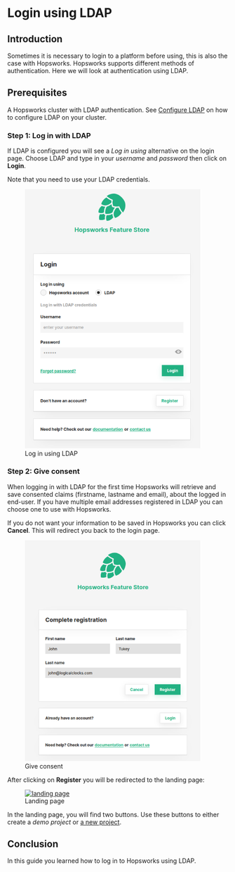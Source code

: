 # Login using LDAP

## Introduction
Sometimes it is necessary to login to a platform before using, this is also the case with Hopsworks.
Hopsworks supports different methods of authentication. Here we will look at authentication using LDAP.

## Prerequisites
A Hopsworks cluster with LDAP authentication. 
See [Configure LDAP](../../../admin/ldap/configure-ldap) on how to configure LDAP on your cluster.

### Step 1: Log in with LDAP
If LDAP is configured you will see a _Log in using_ alternative on the login page. Choose LDAP and type in your 
_username_ and _password_ then click on **Login**.

Note that you need to use your LDAP credentials.
<figure>
  <a  href="../../../assets/images/admin/ldap/login-ldap.png">
    <img width="400px" src="../../../assets/images/admin/ldap/login-ldap.png" alt="Log in using LDAP" />
  </a>
  <figcaption>Log in using LDAP</figcaption>
</figure>

### Step 2: Give consent
When logging in with LDAP for the first time Hopsworks will retrieve and save consented claims (firstname, lastname
and email), about the logged in end-user. If you have multiple email addresses registered in LDAP you can choose one to
use with Hopsworks. 

If you do not want your information to be saved in Hopsworks you can click **Cancel**. This will redirect you back 
to the login page.

<figure>
  <a  href="../../../assets/images/auth/consent.png">
    <img width="400px" src="../../../assets/images/auth/consent.png" alt="OAuth2 consent" />
  </a>
  <figcaption>Give consent</figcaption>
</figure>

After clicking on **Register** you will be redirected to the landing page:
  <figure>
    <a  href="../../../assets/images/auth/landing-page.png">
      <img alt="landing page" src="../../../assets/images/auth/landing-page.png">
    </a>
    <figcaption>Landing page</figcaption>
  </figure>

In the landing page, you will find two buttons. Use these buttons to either create a 
_demo project_ or [a new project](../../projects/project/create_project).

## Conclusion
In this guide you learned how to log in to Hopsworks using LDAP.